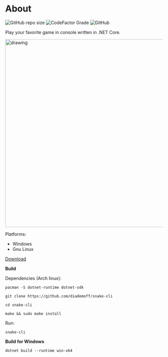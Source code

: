# About
![GitHub repo size](https://img.shields.io/github/repo-size/diademoff/snake-cli)
![CodeFactor Grade](https://img.shields.io/codefactor/grade/github/diademoff/snake-cli)
![GitHub](https://img.shields.io/github/license/diademoff/snake-cli)

Play your favorite game in console written in .NET Core.

<img src="https://i.imgur.com/Yovm1S1.png" alt="drawing" width="600"/>

Platforms:
* Windows
* Gnu Linux

[Download](https://github.com/diademoff/snake-cli/releases)

**Build**

Dependencies (Arch linux):
```
pacman -S dotnet-runtime dotnet-sdk
```

```
git clone https://github.com/diademoff/snake-cli
```

```
cd snake-cli
```

```
make && sudo make install
```

Run:
```
snake-cli
```

**Build for Windows**
```
dotnet build --runtime win-x64
```